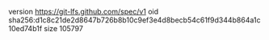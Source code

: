 version https://git-lfs.github.com/spec/v1
oid sha256:d1c8c21de2d8647b726b8b10c9ef3e4d8becb54c61f9d344b864a1c10ed74b1f
size 105797
